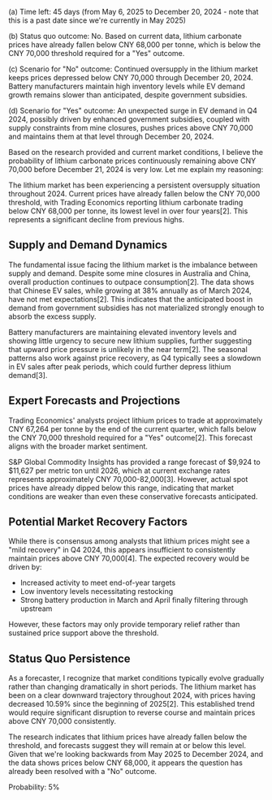 (a) Time left: 45 days (from May 6, 2025 to December 20, 2024 - note that this is a past date since we're currently in May 2025)

(b) Status quo outcome: No. Based on current data, lithium carbonate prices have already fallen below CNY 68,000 per tonne, which is below the CNY 70,000 threshold required for a "Yes" outcome.

(c) Scenario for "No" outcome: Continued oversupply in the lithium market keeps prices depressed below CNY 70,000 through December 20, 2024. Battery manufacturers maintain high inventory levels while EV demand growth remains slower than anticipated, despite government subsidies.

(d) Scenario for "Yes" outcome: An unexpected surge in EV demand in Q4 2024, possibly driven by enhanced government subsidies, coupled with supply constraints from mine closures, pushes prices above CNY 70,000 and maintains them at that level through December 20, 2024.

Based on the research provided and current market conditions, I believe the probability of lithium carbonate prices continuously remaining above CNY 70,000 before December 21, 2024 is very low. Let me explain my reasoning:

The lithium market has been experiencing a persistent oversupply situation throughout 2024. Current prices have already fallen below the CNY 70,000 threshold, with Trading Economics reporting lithium carbonate trading below CNY 68,000 per tonne, its lowest level in over four years[2]. This represents a significant decline from previous highs.

## Supply and Demand Dynamics

The fundamental issue facing the lithium market is the imbalance between supply and demand. Despite some mine closures in Australia and China, overall production continues to outpace consumption[2]. The data shows that Chinese EV sales, while growing at 38% annually as of March 2024, have not met expectations[2]. This indicates that the anticipated boost in demand from government subsidies has not materialized strongly enough to absorb the excess supply.

Battery manufacturers are maintaining elevated inventory levels and showing little urgency to secure new lithium supplies, further suggesting that upward price pressure is unlikely in the near term[2]. The seasonal patterns also work against price recovery, as Q4 typically sees a slowdown in EV sales after peak periods, which could further depress lithium demand[3].

## Expert Forecasts and Projections

Trading Economics' analysts project lithium prices to trade at approximately CNY 67,264 per tonne by the end of the current quarter, which falls below the CNY 70,000 threshold required for a "Yes" outcome[2]. This forecast aligns with the broader market sentiment.

S&P Global Commodity Insights has provided a range forecast of $9,924 to $11,627 per metric ton until 2026, which at current exchange rates represents approximately CNY 70,000-82,000[3]. However, actual spot prices have already dipped below this range, indicating that market conditions are weaker than even these conservative forecasts anticipated.

## Potential Market Recovery Factors

While there is consensus among analysts that lithium prices might see a "mild recovery" in Q4 2024, this appears insufficient to consistently maintain prices above CNY 70,000[4]. The expected recovery would be driven by:

- Increased activity to meet end-of-year targets
- Low inventory levels necessitating restocking
- Strong battery production in March and April finally filtering through upstream

However, these factors may only provide temporary relief rather than sustained price support above the threshold.

## Status Quo Persistence

As a forecaster, I recognize that market conditions typically evolve gradually rather than changing dramatically in short periods. The lithium market has been on a clear downward trajectory throughout 2024, with prices having decreased 10.59% since the beginning of 2025[2]. This established trend would require significant disruption to reverse course and maintain prices above CNY 70,000 consistently.

The research indicates that lithium prices have already fallen below the threshold, and forecasts suggest they will remain at or below this level. Given that we're looking backwards from May 2025 to December 2024, and the data shows prices below CNY 68,000, it appears the question has already been resolved with a "No" outcome.

Probability: 5%